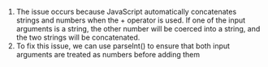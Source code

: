 1. The issue occurs because JavaScript automatically concatenates strings and numbers when the + operator is used. If one of the input arguments is a string, the other number will be coerced into a string, and the two strings will be concatenated.
2. To fix this issue, we can use parseInt() to ensure that both input arguments are treated as numbers before adding them